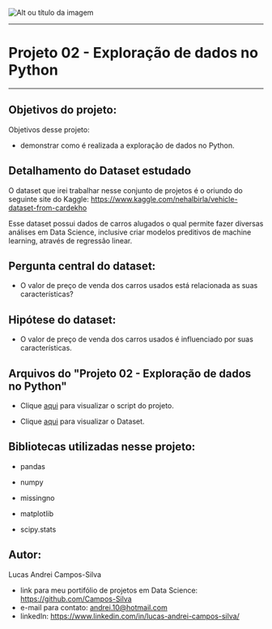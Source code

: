 ![Alt ou título da imagem](https://github.com/Campos-Silva/Projeto_02_Exploracao_de_dados_no_Python/blob/main/graficos_projeto_02.jpg)

________________________________________________________________________________________________________________________________________________


# Projeto 02 - Exploração de dados no Python

________________________________________________________________________________________________________________________________________________


## Objetivos do projeto:

Objetivos desse projeto:

- demonstrar como é realizada a exploração de dados no Python.

## Detalhamento do Dataset estudado

O dataset que irei trabalhar nesse conjunto de projetos é o oriundo do seguinte site do Kaggle: https://www.kaggle.com/nehalbirla/vehicle-dataset-from-cardekho

Esse dataset possui dados de carros alugados o qual permite fazer diversas análises em Data Science, inclusive criar modelos preditivos de machine learning, através de regressão linear.

## Pergunta central do dataset:

- O valor de preço de venda dos carros usados está relacionada as suas características?

## Hipótese do dataset:

- O valor de preço de venda dos carros usados é influenciado por suas características. 

## Arquivos do "Projeto 02 - Exploração de dados no Python"

- Clique [aqui](https://github.com/Campos-Silva/Projeto_02_Exploracao_de_dados_no_Python/blob/main/Projeto_02_exploracao_de_dados_no_Python.ipynb) para visualizar o script do projeto.

- Clique [aqui](https://github.com/Campos-Silva/Projeto_02_Exploracao_de_dados_no_Python/blob/main/carros_formatado.csv) para visualizar o Dataset.

## Bibliotecas utilizadas nesse projeto:

- pandas

- numpy

- missingno

- matplotlib

- scipy.stats

## Autor:

Lucas Andrei Campos-Silva

- link para meu portifólio de projetos em Data Science: https://github.com/Campos-Silva
- e-mail para contato: andrei.10@hotmail.com
- linkedIn: https://www.linkedin.com/in/lucas-andrei-campos-silva/
